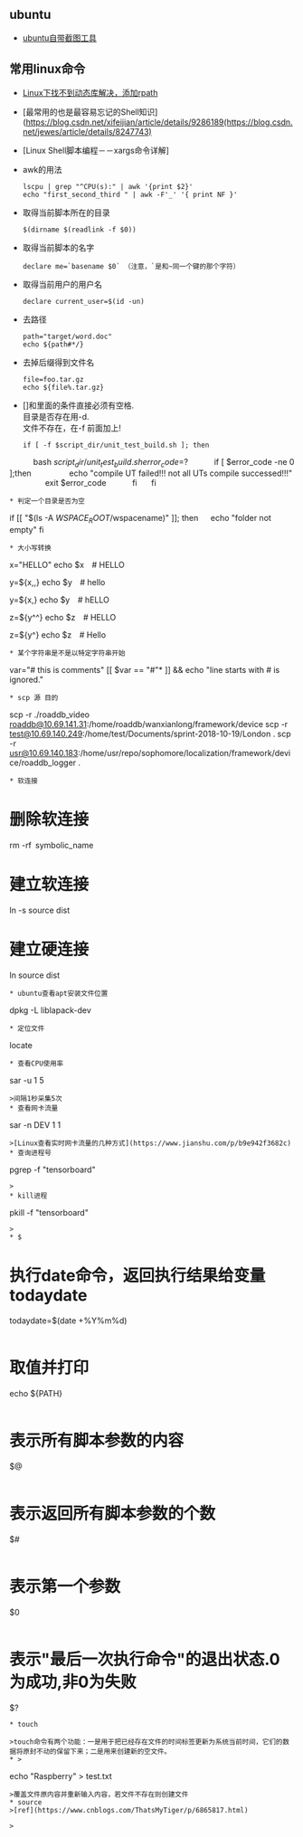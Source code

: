 ## ubuntu
* [ubuntu自带截图工具](https://blog.csdn.net/qq_38880380/article/details/78233687)
## 常用linux命令
* [Linux下找不到动态库解决，添加rpath](https://blog.csdn.net/baidu_17611285/article/details/82427359)
* [最常用的也是最容易忘记的Shell知识](https://blog.csdn.net/xifeijian/article/details/9286189(https://blog.csdn.net/jewes/article/details/8247743)

* [Linux Shell脚本编程－－xargs命令详解]

* awk的用法
  ```
  lscpu | grep "^CPU(s):" | awk '{print $2}'
  echo "first_second_third " | awk -F'_' '{ print NF }'

  ```
* 取得当前脚本所在的目录
  ```
  $(dirname $(readlink -f $0))
  ```
* 取得当前脚本的名字
  ```
  declare me=`basename $0` （注意，`是和~同一个键的那个字符）
  ```
* 取得当前用户的用户名 
  ```
  declare current_user=$(id -un)
  ```
* 去路径
  ```
  path="target/word.doc"
  echo ${path#*/}
  ```
* 去掉后缀得到文件名
  ```
  file=foo.tar.gz
  echo ${file%.tar.gz}
  ```
* []和里面的条件直接必须有空格.  
  目录是否存在用-d.  
  文件不存在，在-f 前面加上!
  ```   
  if [ -f $script_dir/unit_test_build.sh ]; then
      bash $script_dir/unit_test_build.sh
      error_code=$?
      if [ $error_code -ne 0 ];then
         echo "compile UT failed!!! not all UTs compile successed!!!"
         exit $error_code
      fi
   fi
  ```
* 判定一个目录是否为空
  ```
  if [[ "$(ls -A $WSPACE_ROOT/$wspacename)" ]]; then
     echo "folder not empty"
  fi
  ```
* 大小写转换
  ```
  x="HELLO"
  echo $x  # HELLO

  y=${x,,}
  echo $y  # hello

  y=${x,}
  echo $y  # hELLO

  z=${y^^} 
  echo $z  # HELLO

  z=${y^} 
  echo $z  # Hello 
  ```
* 某个字符串是不是以特定字符串开始
  ```
  var="# this is comments"
  [[ $var == "#"* ]] && echo "line starts with # is ignored."
  ```
* scp 源 目的
  ```
  scp -r ./roaddb_video roaddb@10.69.141.31:/home/roaddb/wanxianlong/framework/device
  scp -r test@10.69.140.249:/home/test/Documents/sprint-2018-10-19/London .
  scp -r usr@10.69.140.183:/home/usr/repo/sophomore/localization/framework/device/roaddb_logger .
  ```
* 软连接
  ```
  # 删除软连接
  rm -rf symbolic_name
  # 建立软连接
  ln -s source dist
  # 建立硬连接
  ln source dist
  ```
* ubuntu查看apt安装文件位置
  ```
  dpkg -L liblapack-dev
  ```
* 定位文件
  ```
  locate
  ```
* 查看CPU使用率
  ```
  sar -u 1 5
  ```
  >间隔1秒采集5次
* 查看网卡流量
  ```
  sar -n DEV 1 1
  ```
  >[Linux查看实时网卡流量的几种方式](https://www.jianshu.com/p/b9e942f3682c)
* 查询进程号
  ```
  pgrep -f "tensorboard"
  ```
  >
* kill进程
  ```
  pkill -f "tensorboard"
  ```
  >
* $
  ```
  # 执行date命令，返回执行结果给变量todaydate
  todaydate=$(date +%Y%m%d)
  ```
  ```
  # 取值并打印
  echo ${PATH}
  ```
  ```
  # 表示所有脚本参数的内容
  $@
  ```
  ```
  # 表示返回所有脚本参数的个数
  $#
  ```
  ```
  # 表示第一个参数
  $0
  ```
  ```
  # 表示"最后一次执行命令"的退出状态.0为成功,非0为失败
  $?
  ```
* touch
  ```
  
  ```
  >touch命令有两个功能：一是用于把已经存在文件的时间标签更新为系统当前时间，它们的数据将原封不动的保留下来；二是用来创建新的空文件。
* >
  ```
  echo "Raspberry" > test.txt
  ```
  >覆盖文件原内容并重新输入内容，若文件不存在则创建文件
* source
  >[ref](https://www.cnblogs.com/ThatsMyTiger/p/6865817.html)
  ```
  
  ```
  >